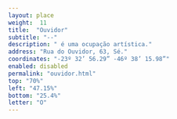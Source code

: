 ```yaml
---
layout: place
weight:  11
title:  "Ouvidor"
subtitle: "--"
description: " é uma ocupação artística."
address: "Rua do Ouvidor, 63, Sé."
coordinates: "-23º 32’ 56.29” -46º 38’ 15.98”"
enabled: disabled
permalink: "ouvidor.html"
top: "70%"
left: "47.15%"
bottom: "25.4%"
letter: "O"
---
```

